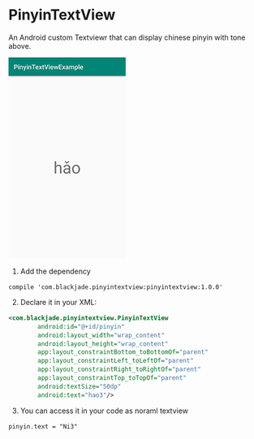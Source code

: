 # PinyinTextView
An Android custom Textviewr that can display chinese pinyin with tone above.


![Screenshot](sample.png)

1. Add the dependency
```
compile 'com.blackjade.pinyintextview:pinyintextview:1.0.0'
```

2. Declare it in your XML:
```xml
<com.blackjade.pinyintextview.PinyinTextView
        android:id="@+id/pinyin"
        android:layout_width="wrap_content"
        android:layout_height="wrap_content"
        app:layout_constraintBottom_toBottomOf="parent"
        app:layout_constraintLeft_toLeftOf="parent"
        app:layout_constraintRight_toRightOf="parent"
        app:layout_constraintTop_toTopOf="parent"
        android:textSize="50dp"
        android:text="hao3"/>
```

3. You can access it in your code as noraml textview
```
pinyin.text = "Ni3"
```
